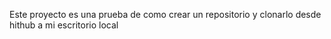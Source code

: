 Este proyecto es una prueba de como crear un repositorio y clonarlo desde hithub a mi escritorio local